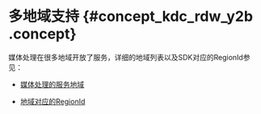 # 多地域支持 {#concept_kdc_rdw_y2b .concept}

媒体处理在很多地域开放了服务，详细的地域列表以及SDK对应的RegionId参见：

-   [媒体处理的服务地域](../../../../intl.zh-CN/用户指南/服务地域.md#)

-   [地域对应的RegionId](../../../../intl.zh-CN/通用参考/地域和可用区.md#)


